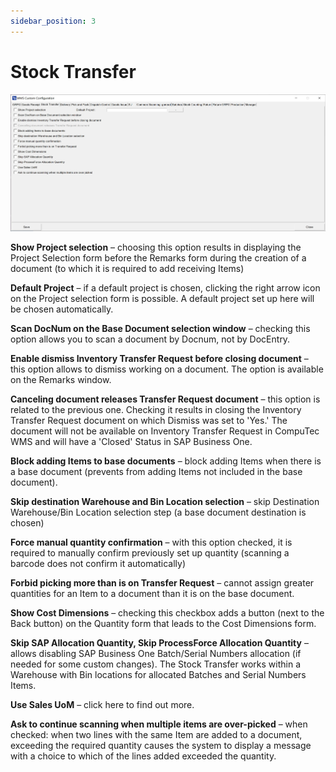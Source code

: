 ```yaml
---
sidebar_position: 3
---
```


# Stock Transfer

![Stock Transfer](./media/stock-transfer.webp)

**Show Project selection** – choosing this option results in displaying the Project Selection form before the Remarks form during the creation of a document (to which it is required to add receiving Items)

**Default Project** – if a default project is chosen, clicking the right arrow icon on the Project selection form is possible. A default project set up here will be chosen automatically.

**Scan DocNum on the Base Document selection window** – checking this option allows you to scan a document by Docnum, not by DocEntry.

**Enable dismiss Inventory Transfer Request before closing document** – this option allows to dismiss working on a document. The option is available on the Remarks window.

**Canceling document releases Transfer Request document** – this option is related to the previous one. Checking it results in closing the Inventory Transfer Request document on which Dismiss was set to 'Yes.' The document will not be available on Inventory Transfer Request in CompuTec WMS and will have a 'Closed' Status in SAP Business One.

**Block adding Items to base documents** – block adding Items when there is a base document (prevents from adding Items not included in the base document).

**Skip destination Warehouse and Bin Location selection** – skip Destination Warehouse/Bin Location selection step (a base document destination is chosen)

**Force manual quantity confirmation** – with this option checked, it is required to manually confirm previously set up quantity (scanning a barcode does not confirm it automatically)

**Forbid picking more than is on Transfer Request** – cannot assign greater quantities for an Item to a document than it is on the base document.

**Show Cost Dimensions** – checking this checkbox adds a button (next to the Back button) on the Quantity form that leads to the Cost Dimensions form.

**Skip SAP Allocation Quantity, Skip ProcessForce Allocation Quantity** – allows disabling SAP Business One Batch/Serial Numbers allocation (if needed for some custom changes). The Stock Transfer works within a Warehouse with Bin locations for allocated Batches and Serial Numbers Items.

**Use Sales UoM** – click here to find out more.

**Ask to continue scanning when multiple items are over-picked** – when checked: when two lines with the same Item are added to a document, exceeding the required quantity causes the system to display a message with a choice to which of the lines added exceeded the quantity.
